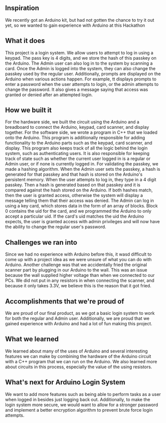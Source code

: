 ## Inspiration
We recently got an Arduino kit, but had not gotten the chance to try it out yet, so we wanted to gain experience with Arduino at this Hackathon

## What it does
This project is a login system. We allow users to attempt to log in using a keypad. The pass key is 4 digits, and we store the hash of this passkey on the Arduino. The Admin user can also log in to the system by scanning a card. Once the Admin is logged into the system, they can also change the passkey used by the regular user. Additionally, prompts are displayed on the Arduino when various actions happen. For example, tt displays prompts to enter a password when the user attempts to login, or the admin attempts to change the password. It also gives a message saying that access was granted or denied after an attempted login.

## How we built it
For the hardware side, we built the circuit using the Arduino and a breadboard to connect the Arduino, keypad, card scanner, and display together. For the software side, we wrote a program in C++ that we loaded onto the Arduino. This program is additionally responsible for adding functionality to the Arduino parts such as the keypad, card scanner, and display. This program also keeps track of all the logic behind the login system, such as authenticating users. It is also responsible for keeping track of state such as whether the current user logged in is a regular or Admin user, or if none is currently logged in. For validating the passkey, we made a hashing algorithm. When the Admin user sets the passkey, a hash is generated for that passkey and that hash is stored on the Arduino's persistent memory. When the user attempts to log in, they type in a 4 digit passkey. Then a hash is generated based on that passkey and it is compared against the hash stored on the Arduino. If both hashes match, then the user is granted access, otherwise the system will display a message telling them that their access was denied. The Admin can log in using a key card, which stores data in the form of an array of blocks. Block 0 contains the uid for the card, and we programmed the Arduino to only accept a particular uid. If the card's uid matches the uid the Arduino expects, the user is granted access with admin privileges and will now have the ability to change the regular user's password.

## Challenges we ran into
Since we had no experience with Arduino before this, it wasd difficult to come up with a project idea as we were unsure of what you can do with Arduino. Another challenge was that we accidentally fried the original scanner part by plugging in our Arduino to the wall. This was an issue because the wall supplied higher voltage than when we connected to our PCs. We did not put in any resistors in when connecting the scanner, and because it only takes 3.3V, we believe this is the reason that it got fried.  

## Accomplishments that we're proud of
We are proud of our final product, as we got a basic login system to work for both the regular and Admin user. Additionally, we are proud that we gained experience with Arduino and had a lot of fun making this project.

## What we learned
We learned about many of the uses of Arduino and several interesting features we can make by combining the hardware of the Arduino circuit with a C++ program that we can run on the Arduino. We also learned more about circuits in this process, especially the value of the using resistors.

## What's next for Arduino Login System
We want to add more features such as being able to perform tasks as a user when logged in besides just logging back out. Additionally, to make the login system more secure, we would want to allow for a stronger password and implement a better encryption algorithm to prevent brute force login attempts.
